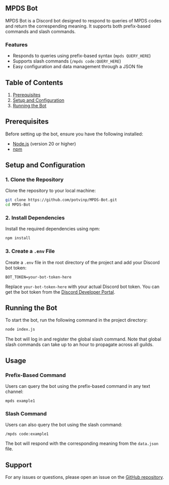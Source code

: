 ## MPDS Bot

MPDS Bot is a Discord bot designed to respond to queries of MPDS codes and return the correspending meaning. It supports both prefix-based commands and slash commands.

### Features
- Responds to queries using prefix-based syntax (`mpds QUERY_HERE`)
- Supports slash commands (`/mpds code:QUERY_HERE`)
- Easy configuration and data management through a JSON file

## Table of Contents
1. [Prerequisites](#prerequisites)
2. [Setup and Configuration](#setup-and-configuration)
3. [Running the Bot](#running-the-bot)

## Prerequisites
Before setting up the bot, ensure you have the following installed:
- [Node.js](https://nodejs.org/) (version 20 or higher)
- [npm](https://www.npmjs.com/)

## Setup and Configuration

### 1. Clone the Repository
Clone the repository to your local machine:
```bash
git clone https://github.com/potvinp/MPDS-Bot.git
cd MPDS-Bot
```

### 2. Install Dependencies
Install the required dependencies using npm:
```bash
npm install
```

### 3. Create a `.env` File
Create a `.env` file in the root directory of the project and add your Discord bot token:
```
BOT_TOKEN=your-bot-token-here
```

Replace `your-bot-token-here` with your actual Discord bot token. You can get the bot token from the [Discord Developer Portal](https://discord.com/developers/applications).

## Running the Bot
To start the bot, run the following command in the project directory:
```bash
node index.js
```

The bot will log in and register the global slash command. Note that global slash commands can take up to an hour to propagate across all guilds.

## Usage
### Prefix-Based Command
Users can query the bot using the prefix-based command in any text channel:
```
mpds example1
```

### Slash Command
Users can also query the bot using the slash command:
```
/mpds code:example1
```

The bot will respond with the corresponding meaning from the `data.json` file.

## Support
For any issues or questions, please open an issue on the [GitHub repository](https://github.com/potvinp/MPDS-Bot).
